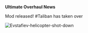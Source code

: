 **Ultimate Overhaul News**

Mod released! #Taliban has taken over

![Evstafiev-helicopter-shot-down](https://user-images.githubusercontent.com/102969818/161552710-0102eea1-6616-4e0c-916d-c529ba30caa4.jpg)
